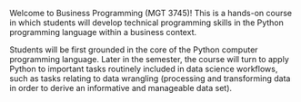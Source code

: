 Welcome to Business Programming (MGT 3745)! This is a hands-on course in which students will develop technical programming skills in the Python programming
language within a business context.

Students will be first grounded in the core of the Python computer programming language. Later in the semester, the course will turn to apply Python to important tasks routinely included in data science workflows, such as tasks relating to data wrangling (processing and transforming data in order to derive an informative and manageable data set).

<!---https://catalog.barnard.edu/barnard-college/courses-instruction/course-search/?term=3&level=4000%2C9999&pl=0&ph=10&college=BC--->


<!---While covering core concepts like univariate and multivariate forecasting/evaluation of forecasts are critical, I believe we should also cover topics like approaching a forecasting a problem, wrangling with time series data/objects, advanced topics like neural networks for time series, hierarchical data and practical issues when approaching a problem and implementing a solution.--->


<!---This is a course in the analysis of time series data with emphasis on appropriate choice of models for estimation, testing, and forecasting. Topics or methodologies covered include Univariate Box-Jenkins for fitting and forecasting time series; ARIMA models, stationarity and nonstationarity; diagnosing time series models; transformations; forecasting: point and interval forecasts; seasonal time series models; modeling volatility with ARCH, GARCH; modeling time series with trends; and other methods. --->



<!---Many materials are from [Dr. Yan Yu](https://business.uc.edu/faculty-and-research/departments/obais/faculty/yan-yu.html)’s class notes. --->
<!---Thanks for the contribution from previous Ph.D. students. --->
<!---http://jeffgoldsmith.com/IWAFDA/shortcourse_fosr.html --->
 
<!---Framework for approaching forecasting projects --->
<!---Understanding of traditional and modern approaches to forecasting --->
<!---Exposure to common challenges and how to overcome --->
<!---https://github.com/zzz1990771/data_exp_python/blob/main/index.md?plain=1>
<!--https://zzz1990771.github.io/data_exp_python/>
<!--https://github.com/zzz1990771/data_exp_python/tree/main>

## Class Information
* Instructor: Zhaohu (Jonathan) Fan, Ph.D.
* Office Information: Scheller 4144 (Scheller College of Business, Room 4144) 
* Email: jonathan.fan@scheller.gatech.edu
* Office Hours: Tuesday 3:30-4:30 pm & Thursday 12:45-1:45 pm and by appointment

* Teaching assistant: Ms.Haofei Qin 
* Email: haofei.qin@scheller.gatech.edu
 
Communication Policy: Students are encouraged to contact me anytime via email or phone. Please use email as the primary mode of contact.  A response will be given within 36-48 hours.  Please understand that I cannot guarantee an immediate response if you contact me very close to an assignment deadline. 

## Lecture and Lab Notes

## Schedule

| Week          | Description  |
|:-------------:|--------------|
| **1**         | **Introduction** &nbsp;&nbsp; [Link](week-1)  |
|               | Intro to data exploration, Python, and course outline  |
| **2**         | **Basic Python** &nbsp;&nbsp; [Link]()  |
|               | Basic Python |
| **3**(larbor day)| **Reproducible workflow** &nbsp;&nbsp; [Link]()  |
|               | Managing your workflow and reproducibility  
| **4**         | **Importing Data** &nbsp;&nbsp; [Link]()  |
|               | Importing data and understanding the basics of it |
| **5**         | **Tidy/Clean Data** &nbsp;&nbsp; [Link]()  |
|               | Tidying & preparing data for analysis |
| **6**         | **Data Manipulation** &nbsp;&nbsp; [Link]()  |
|               | Data manipulation
| **7**         | **Relational Data and SQL** &nbsp;&nbsp; [Link]() |
|               | Relational data |
|               | SQL database|
| **8**         | **Pandas** &nbsp;&nbsp; [Link]() |
|               | Introduction to Pandas and related packages |
|               | Data Structures in Pandas |
| **9**         | **Pandas** &nbsp;&nbsp; [Link]() |
|               | Leveraging the Pandas to conduct data exploration |
| **10**        | **Data Visualizations** &nbsp;&nbsp; [Link]()  |
|               | Data visualization basics|
| **11**        | **Data Visualizations** &nbsp;&nbsp; [Link]()  |
|               | Data visualization advanced|
| **12**        | **Creating Online Dashboard** &nbsp;&nbsp; [Link]() |
|               | Create dashboards that you can share with your colleague or client|
| **13**        | **Efficient Coding in Python** &nbsp;&nbsp; [Link]() |
|               | Control statements & iteration  |
|               | Writing functions |
| **14**        | **Explore Data with Basic Statistical Models** &nbsp;&nbsp; [Link]() |
|               | Correlation & simple regression|
|               | Multiple regression|
| **15**        | **Explore Data with Basic Machine Learning** &nbsp;&nbsp; [Link]() |
|               | Basic machine learning approaches|
| **16**        | **Final Exams** |



**Class videos, homework, and class projects are available in Canvas. Please check your homework in Canvas and submit all your homework through Canvas. All announcements are in Canvas.** 

<!--- Dan Shah, Applied Forecasting--->
<!---Alexander K. Antony,  Forecasting methods--->

